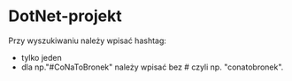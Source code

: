 # DotNet-projekt

Przy wyszukiwaniu należy wpisać hashtag:
* tylko jeden
* dla np."#CoNaToBronek" należy wpisać bez # czyli np. "conatobronek".
